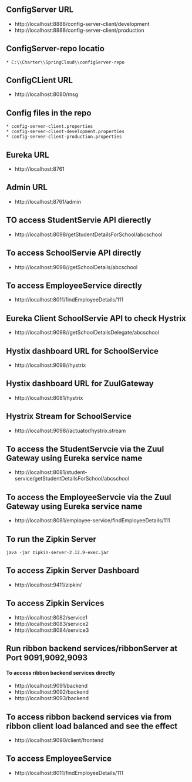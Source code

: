 ## ConfigServer URL
* http://localhost:8888/config-server-client/development
* http://localhost:8888/config-server-client/production 

## ConfigServer-repo locatio
```
* C:\\Charter\\SpringCloud\\configServer-repo 
```

## ConfigCLient URL
* http://localhost:8080/msg

## Config files in the repo
```
* config-server-client.properties
* config-server-client-development.properties
* config-server-client-production.properties
```

## Eureka URL
* http://localhost:8761

## Admin URL
* http://localhost:8761/admin

## TO access StudentServie API dierectly
* http://localhost:8098/getStudentDetailsForSchool/abcschool

## To access SchoolServie API directly
* http://localhost:9098//getSchoolDetails/abcschool

## To access EmployeeService directly
* http://localhost:8011/findEmployeeDetails/111

## Eureka Client SchoolServie API to check Hystrix
* http://localhost:9098//getSchoolDetailsDelegate/abcschool

## Hystix dashboard URL for SchoolService
* http://localhost:9098//hystrix

## Hystix dashboard URL for ZuulGateway
* http://localhost:8081/hystrix

## Hystrix Stream for SchoolService
* http://localhost:9098//actuator/hystrix.stream

## To access the StudentServcie via the Zuul Gateway using Eureka service name
* http://localhost:8081/student-service/getStudentDetailsForSchool/abcschool

## To access the EmployeeServcie via the Zuul Gateway using Eureka service name
* http://localhost:8081/employee-service/findEmployeeDetails/111

## To run the Zipkin Server
```
java -jar zipkin-server-2.12.9-exec.jar
```

## To access Zipkin Server Dashboard
* http://localhost:9411/zipkin/

## To access Zipkin Services
* http://localhost:8082/service1
* http://localhost:8083/service2
* http://localhost:8084/service3

## Run ribbon backend services/ribbonServer at Port 9091,9092,9093
#### To access ribbon backend services directly ####
* http://localhost:9091/backend
* http://localhost:9092/backend
* http://localhost:9093/backend

## To access ribbon backend services via from ribbon client load balanced and see the effect
* http://localhost:9090/client/frontend

## To access EmployeeService
* http://localhost:8011/findEmployeeDetails/111
